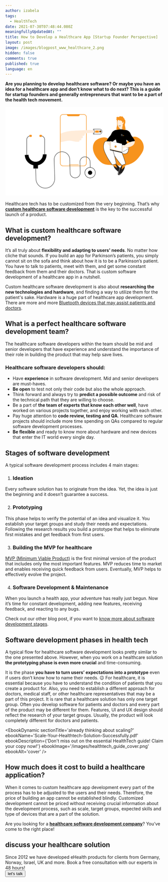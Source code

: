 ```yaml
---
author: izabela
tags:
  - HealthTech
date: 2021-07-30T07:48:44.080Z
meaningfullyUpdatedAt: ""
title: How to Develop a Healthcare App [Startup Founder Perspective]
layout: post
image: /images/blogpost_www_healthcare_2.png
hidden: false
comments: true
published: true
language: en
---
```

**Are you planning to develop healthcare software? Or maybe you have an idea for a healthcare app and don’t know what to do next? This is a guide for startup founders and generally entrepreneurs that want to be a part of the health tech movement.**

![healthcare app development](../../static/images/healthcare_in_post2.png)

Healthcare tech has to be customized from the very beginning. That’s why **[custom healthcare software development](/our-areas/healthcare-software-development/)** is the key to the successful launch of a product.

## What is custom healthcare software development?

It’s all truly about **flexibility and adapting to users' needs**. No matter how cliche that sounds. If you build an app for Parkinson’s patients, you simply cannot sit on the sofa and think about how it is to be a Parkinson’s patient. You have to talk to patients, meet with them, and get some constant feedback from them and their doctors. That is custom software development of a healthcare app in a nutshell. 

Custom healthcare software development is also about **researching the new technologies and hardware**, and finding a way to utilize them for the patient's sake. Hardware is a huge part of healthcare app development. There are more and more [Bluetooth devices that may assist patients and doctors](/blog/bluetooth-devices-that-change-healthcare/).

## What is a perfect healthcare software development team?  

The healthcare software developers within the team should be mid and senior developers that have experience and understand the importance of their role in building the product that may help save lives. 

### Healthcare software developers should:

* Have **experience** in software development. Mid and senior developers are must-haves.
* **Be open** to test not only their code but also the whole approach.
* Think forward and always try to **predict a possible outcome** and risk of the technical path that they are willing to choose.
* Be a part of **the team of experts that know each other well**, have worked on various projects together, and enjoy working with each other.
* Pay huge attention to **code review, testing and QA**. Healthcare software projects should include more time spending on QAs compared to regular software development processes.
* **Be flexible** and ready to know more about hardware and new devices that enter the IT world every single day.

## Stages of software development

A typical software development process includes 4 main stages:

1. ### Ideation

Every software solution has to originate from the idea. Yet, the idea is just the beginning and it doesn’t guarantee a success.

2. ### Prototyping

This phase helps to verify the potential of an idea and visualize it. You establish your target groups and study their needs and expectations. Following the research results you build a prototype that helps to eliminate first mistakes and get feedback from first users.

3. ### Building the MVP for healthcare

[MVP (Minimum Viable Product)](/our-areas/mvp-development) is the first minimal version of the product that includes only the most important features. MVP reduces time to market and enables receiving quick feedback from users. Eventually, MVP helps to effectively evolve the project.

4. ### Software Development & Maintenance

When you launch a health app, your adventure has really just begun. Now it’s time for constant development, adding new features, receiving feedback, and reacting to any bugs. 

Check out our other blog post, if you want to [know more about software development stages](/blog/what-are-the-stages-of-app-development/).

## Software development phases in health tech

A typical flow for healthcare software development looks pretty similar to the one presented above. However, when you work on a healthcare solution **the prototyping phase is even more crucial** and time-consuming. 

It is the phase **you have to turn users’ expectations into a prototype** even if users don’t know how to name their needs. 😉  For healthcare, it is essential because you have to understand the condition of patients that you create a product for. Also, you need to establish a different approach for doctors, medical staff, or other healthcare representatives that may be a part of this project. It is rare that a healthcare solution has only one target group. Often you develop software for patients and doctors and every part of the product may be different for them. Features, UI and UX design should reflect the research of your target groups. Usually, the product will look completely different for doctors and patients.

<EbookDynamic sectionTitle='already thinking about scaling?' ebookName='Scale-Your-Healthtech-Solution-Successfully.pdf' ebookDescription={'Don\'t miss out on the essential HealthTech guide! Claim your copy now!'} ebookImage='/images/healthtech_guide_cover.png' ebookAlt='cover' />

## How much does it cost to build a healthcare application?

When it comes to custom healthcare app development every part of the process has to be adjusted to the users and their needs. Therefore, the price of building an app cannot be established blindly. Customized development cannot be priced without receiving crucial information about the development process, such as scale, target groups, expected skills and type of devices that are a part of the solution.

Are you looking for a **[healthcare software development company](/)**? You’ve come to the right place!

<div className="block-button"><h2>discuss your healthcare solution</h2><div>Since 2012 we have developed eHealth products for clients from Germany, Norway, Israel, UK and more. Book a free consultation with our experts in 48 hours! </div><a href="/start-project"><button>let's talk</button></a></div>